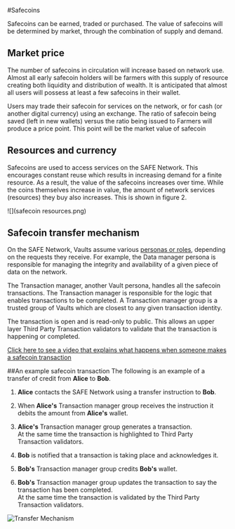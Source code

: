 #Safecoins

Safecoins can be earned, traded or purchased. The value of safecoins will be determined by market, through the combination of supply and demand. 

## Market price
The number of safecoins in circulation will increase based on network use. Almost all early safecoin holders will be farmers with this supply of resource creating both liquidity
and distribution of wealth. It is anticipated that almost all users will possess at least a few safecoins in their wallet. 

Users may trade their safecoin for services on the network, or for cash (or another digital currency) using an exchange.
The ratio of safecoin being saved (left in new wallets) versus the ratio being issued to Farmers will produce a price point. This point will be the market value of safecoin

## Resources and currency

Safecoins are used to access services on the SAFE Network. This encourages constant reuse which results in increasing demand for a finite resource. As a result, the value of the safecoins increases over time. While the coins themselves increase in value, the amount of network services (resources) they buy also increases. This is shown in figure 2.

![](safecoin resources.png)


## Safecoin transfer mechanism
On the SAFE Network, Vaults assume various [personas or roles](http://maidsafe.net/SystemDocs/what_it_is/vaults.html), depending on the requests they receive.  For example, the Data manager persona is responsible for managing the integrity and availability of a given piece of data on the network.

The Transaction manager, another Vault persona, handles all the safecoin transactions. The Transaction manager is responsible for the logic that enables transactions to be completed. A Transaction manager group is a trusted group of Vaults which are closest to any given transaction identity.

The transaction is open and is read-only to public. This allows an upper layer Third Party Transaction validators to validate that the transaction is happening or completed.

[Click here to see a video that explains what happens when someone makes a safecoin transaction](https://www.youtube.com/watch?v=Bs95jLq_cy0)

##An example safecoin transaction
The following is an example of a transfer of credit from **Alice** to **Bob**.

1.	**Alice** contacts the SAFE Network using a transfer instruction to **Bob**.

2.	When **Alice's** Transaction manager group receives the instruction it debits the amount from **Alice's** wallet.

3. **Alice's** Transaction manager group generates a transaction.<br/>
At the same time the transaction is highlighted to Third Party Transaction validators.

4.	**Bob** is notified that a transaction is taking place and acknowledges it.

5.	**Bob's** Transaction manager group credits **Bob's** wallet.

6.	**Bob's** Transaction manager group updates the transaction to say the transaction has been completed.<br/>
At the same time the transaction is validated by the Third Party Transaction validators.


![Transfer Mechanism](https://raw.githubusercontent.com/maidsafe/Whitepapers/master/resources/transfer_mechanism_diagram.png)

